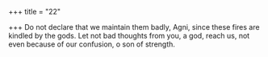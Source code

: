 +++
title = "22"

+++
Do not declare that we maintain them badly, Agni, since these fires are  kindled by the gods.
Let not bad thoughts from you, a god, reach us, not even because of  our confusion, o son of strength.